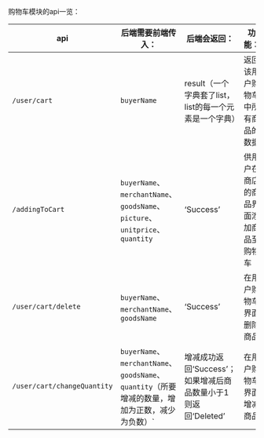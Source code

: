 购物车模块的api一览：

| api                         | 后端需要前端传入：                                           | 后端会返回：                                                 | 功能：                                 |
| --------------------------- | ------------------------------------------------------------ | ------------------------------------------------------------ | -------------------------------------- |
| `/user/cart`                | `buyerName`                                                  | result（一个字典套了list，list的每一个元素是一个字典）       | 返回该用户购物车中所有商品的数据       |
| `/addingToCart`             | `buyerName`、`merchantName`、`goodsName`、`picture`、`unitprice`、`quantity` | ‘Success’                                                    | 供用户在商店的商品界面添加商品至购物车 |
| `/user/cart/delete`         | `buyerName`、`merchantName`、`goodsName`                     | ‘Success’                                                    | 在用户购物车界面删除商品               |
| `/user/cart/changeQuantity` | `buyerName`、`merchantName`、`goodsName`、`quantity`（所要增减的数量，增加为正数，减少为负数）` | 增减成功返回‘Success’；如果增减后商品数量小于1则返回‘Deleted’ | 在用户购物车界面增减商品               |

